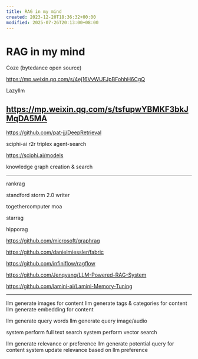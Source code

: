 ```yaml
---
title: RAG in my mind
created: 2023-12-20T18:36:32+00:00
modified: 2025-07-26T20:13:00+08:00
---
```


# RAG in my mind

Coze (bytedance open source)

https://mp.weixin.qq.com/s/4ej16VvWUFJpBFohhH6CgQ

Lazyllm

https://mp.weixin.qq.com/s/tsfupwYBMKF3bkJMqDA5MA
---

https://github.com/pat-jj/DeepRetrieval

sciphi-ai r2r triplex agent-search

https://sciphi.ai/models

knowledge graph creation & search

---

rankrag

standford storm 2.0 writer

togethercomputer moa

starrag

hipporag

https://github.com/microsoft/graphrag

https://github.com/danielmiessler/fabric

https://github.com/infiniflow/ragflow

https://github.com/Jenqyang/LLM-Powered-RAG-System

https://github.com/lamini-ai/Lamini-Memory-Tuning

---

llm generate images for content
llm generate tags & categories for content
llm generate embedding for content

llm generate query words
llm generate query image/audio

system perform full text search
system perform vector search

llm generate relevance or preference
llm generate potential query for content
system update relevance based on llm preference

